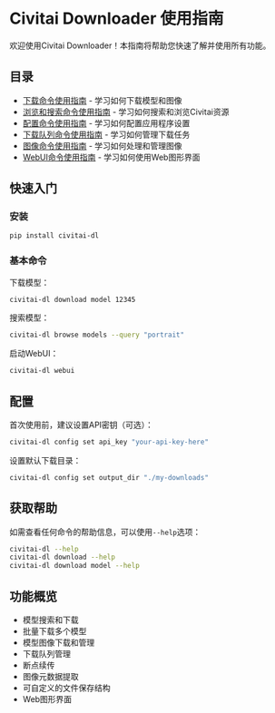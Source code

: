 # Civitai Downloader 使用指南

欢迎使用Civitai Downloader！本指南将帮助您快速了解并使用所有功能。

## 目录

- [下载命令使用指南](./download-commands.md) - 学习如何下载模型和图像
- [浏览和搜索命令使用指南](./browse-commands.md) - 学习如何搜索和浏览Civitai资源
- [配置命令使用指南](./config-commands.md) - 学习如何配置应用程序设置
- [下载队列命令使用指南](./queue-commands.md) - 学习如何管理下载任务
- [图像命令使用指南](./image-commands.md) - 学习如何处理和管理图像
- [WebUI命令使用指南](./webui-command.md) - 学习如何使用Web图形界面

## 快速入门

### 安装

```bash
pip install civitai-dl
```

### 基本命令

下载模型：
```bash
civitai-dl download model 12345
```

搜索模型：
```bash
civitai-dl browse models --query "portrait"
```

启动WebUI：
```bash
civitai-dl webui
```

## 配置

首次使用前，建议设置API密钥（可选）：

```bash
civitai-dl config set api_key "your-api-key-here"
```

设置默认下载目录：

```bash
civitai-dl config set output_dir "./my-downloads"
```

## 获取帮助

如需查看任何命令的帮助信息，可以使用`--help`选项：

```bash
civitai-dl --help
civitai-dl download --help
civitai-dl download model --help
```

## 功能概览

- 模型搜索和下载
- 批量下载多个模型
- 模型图像下载和管理
- 下载队列管理
- 断点续传
- 图像元数据提取
- 可自定义的文件保存结构
- Web图形界面
```
